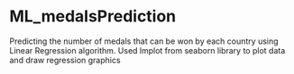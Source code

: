 # ML_medalsPrediction
Predicting the number of medals that can be won by each country using Linear Regression algorithm. Used lmplot from seaborn library to plot data and draw regression graphics
